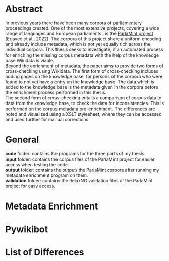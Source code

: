 # Abstract

In previous years there have been many corpora of parliamentary proceedings created. One of the most extensive projects, covering a wide range of languages and European parliaments , is the [ParlaMint project](https://github.com/clarin-eric/ParlaMint)  (Erjavec et al., 2022). The corpora of this project share a uniform encoding and already include metadata, which is not yet equally rich across the individual corpora.
This thesis seeks to investigate, if an automated process for enriching the missing corpus metadata with the help of the knowledge base Wikidata is viable. <br/>
Beyond the enrichment of metadata, the paper aims to provide two forms of cross-checking using Wikidata. 
The first form of cross-checking includes adding pages on the knowledge base, for persons of the corpora who were found to not yet have a entry on the knowledge base. The data which is added to the knowledge base is the metadata given in the corpora before the enrichment process performed in this thesis. <br/>
The second form of cross-checking entails a comparison of corpus data to data from the knowledge base, to check the data for inconsistencies. This is performed on the corpus metadata pre-enrichment. The differences are noted and visualized using a XSLT stylesheet, where they can be accessed and used further for manual corrections.

# General
**code** folder: contains the programs for the three parts of my thesis.  <br />
**input** folder: contains the corpus files of the ParlaMint project for easier access when testing the code.  <br />
**output** folder: contains the output/ the ParlaMint corpora after running my metadata enrichment program on them.  <br />
**validation** folder: contains the RelaxNG validation files of the ParlaMint project for easy access.

# Metadata Enrichment


# Pywikibot


# List of Differences
